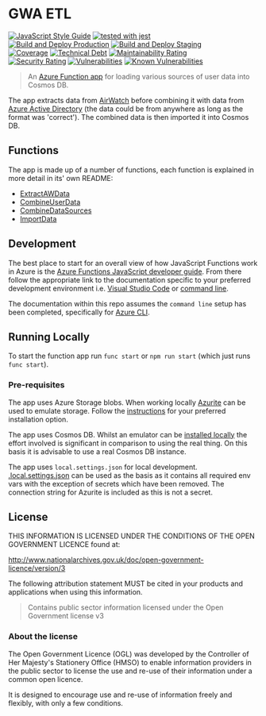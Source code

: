 # GWA ETL

[![JavaScript Style Guide](https://img.shields.io/badge/code_style-standard-brightgreen.svg)](https://standardjs.com)
[![tested with jest](https://img.shields.io/badge/tested_with-jest-99424f.svg)](https://github.com/facebook/jest)\
[![Build and Deploy Production](https://github.com/DEFRA/gwa-etl/actions/workflows/build-and-deploy-production.yml/badge.svg)](https://github.com/DEFRA/gwa-etl/actions/workflows/build-and-deploy-production.yml)
[![Build and Deploy Staging](https://github.com/DEFRA/gwa-etl/actions/workflows/build-and-deploy-staging.yml/badge.svg)](https://github.com/DEFRA/gwa-etl/actions/workflows/build-and-deploy-staging.yml)\
[![Coverage](https://sonarcloud.io/api/project_badges/measure?project=DEFRA_gwa-etl&metric=coverage)](https://sonarcloud.io/dashboard?id=DEFRA_gwa-etl)
[![Technical Debt](https://sonarcloud.io/api/project_badges/measure?project=DEFRA_gwa-etl&metric=sqale_index)](https://sonarcloud.io/dashboard?id=DEFRA_gwa-etl)
[![Maintainability Rating](https://sonarcloud.io/api/project_badges/measure?project=DEFRA_gwa-etl&metric=sqale_rating)](https://sonarcloud.io/dashboard?id=DEFRA_gwa-etl)\
[![Security Rating](https://sonarcloud.io/api/project_badges/measure?project=DEFRA_gwa-etl&metric=security_rating)](https://sonarcloud.io/dashboard?id=DEFRA_gwa-etl)
[![Vulnerabilities](https://sonarcloud.io/api/project_badges/measure?project=DEFRA_gwa-etl&metric=vulnerabilities)](https://sonarcloud.io/dashboard?id=DEFRA_gwa-etl)
[![Known Vulnerabilities](https://snyk.io/test/github/defra/gwa-etl/badge.svg)](https://snyk.io/test/github/defra/gwa-etl)

> An [Azure Function app](https://azure.microsoft.com/en-gb/services/functions/)
> for loading various sources of user data into Cosmos DB.

The app extracts data from
[AirWatch](https://www.vmware.com/products/workspace-one.html) before combining
it with data from
[Azure Active Directory](https://azure.microsoft.com/en-gb/services/active-directory/)
(the data could be from anywhere as long as the format was 'correct'). The
combined data is then imported it into Cosmos DB.

## Functions

The app is made up of a number of functions, each function is explained in more
detail in its' own README:

* [ExtractAWData](ExtractAWData/README.md)
* [CombineUserData](CombineUserData/README.md)
* [CombineDataSources](CombineDataSources/README.md)
* [ImportData](ImportData/README.md)

## Development

The best place to start for an overall view of how JavaScript Functions work in
Azure is the
[Azure Functions JavaScript developer guide](https://docs.microsoft.com/en-us/azure/azure-functions/functions-reference-node?tabs=v2).
From there follow the appropriate link to the documentation specific to
your preferred development environment i.e.
[Visual Studio Code](https://docs.microsoft.com/en-us/azure/azure-functions/create-first-function-vs-code-node)
or
[command line](https://docs.microsoft.com/en-us/azure/azure-functions/create-first-function-cli-node?tabs=azure-cli%2Cbrowser).

The documentation within this repo assumes the `command line` setup has been
completed, specifically for
[Azure CLI](https://docs.microsoft.com/en-us/cli/azure/install-azure-cli).

## Running Locally

To start the function app run `func start` or `npm run start` (which just runs
`func start`).

### Pre-requisites

The app uses Azure Storage blobs. When working locally
[Azurite](https://github.com/Azure/Azurite) can be used to emulate storage.
Follow the
[instructions](https://docs.microsoft.com/en-us/azure/storage/common/storage-use-azurite)
for your preferred installation option.

The app uses Cosmos DB. Whilst an emulator can be
[installed locally](https://docs.microsoft.com/en-us/azure/cosmos-db/local-emulator?tabs=cli%2Cssl-netstd21)
the effort involved is significant in comparison to using the real thing. On
this basis it is advisable to use a real Cosmos DB instance.

The app uses `local.settings.json` for local development.
[.local.settings.json](.local.settings.json) can be used as the
basis as it contains all required env vars with the exception of secrets which
have been removed. The connection string for Azurite is included as this is not
a secret.

## License

THIS INFORMATION IS LICENSED UNDER THE CONDITIONS OF THE OPEN GOVERNMENT
LICENCE found at:

<http://www.nationalarchives.gov.uk/doc/open-government-licence/version/3>

The following attribution statement MUST be cited in your products and
applications when using this information.

> Contains public sector information licensed under the Open Government license
> v3

### About the license

The Open Government Licence (OGL) was developed by the Controller of Her
Majesty's Stationery Office (HMSO) to enable information providers in the
public sector to license the use and re-use of their information under a common
open licence.

It is designed to encourage use and re-use of information freely and flexibly,
with only a few conditions.
